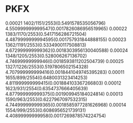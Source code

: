 # PKFX
0.00021 1402/1151/2553(0.5491578535056796) 4.550999999999547(0.0017826086956519965)
0.00022 1383/1170/2553(0.5417156286721504) 4.4879999999994595(0.001757931844888155)
0.00023 1362/1191/2553(0.5334900117508813) 4.672999999999362(0.0018303956130040588)
0.00024 1348/1205/2553(0.528006267136702) 4.74699999999946(0.0018593811202504739)
0.00025 1327/1226/2553(0.5197806502154328) 4.707999999999416(0.0018441049745395283)
0.00011 1655/899/2554(0.6480031323414253) 4.811999999999415(0.001884103367266803)
0.00012 1623/931/2554(0.6354737666405639) 4.877999999999375(0.001909945184024814)
0.00013 1590/963/2553(0.6227967097532315) 4.744999999999365(0.0018585977281626968)
0.00014 1554/999/2553(0.6086956521739131) 4.40899999999958(0.0017269878574224754)